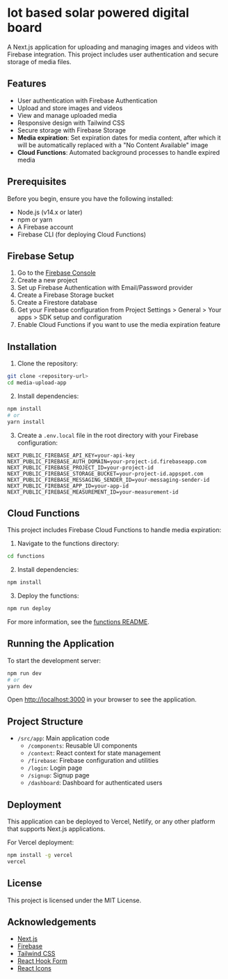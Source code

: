 # Iot based solar powered digital board

A Next.js application for uploading and managing images and videos with Firebase integration. This project includes user authentication and secure storage of media files.

## Features

- User authentication with Firebase Authentication
- Upload and store images and videos
- View and manage uploaded media
- Responsive design with Tailwind CSS
- Secure storage with Firebase Storage
- **Media expiration**: Set expiration dates for media content, after which it will be automatically replaced with a "No Content Available" image
- **Cloud Functions**: Automated background processes to handle expired media

## Prerequisites

Before you begin, ensure you have the following installed:
- Node.js (v14.x or later)
- npm or yarn
- A Firebase account
- Firebase CLI (for deploying Cloud Functions)

## Firebase Setup

1. Go to the [Firebase Console](https://console.firebase.google.com/)
2. Create a new project
3. Set up Firebase Authentication with Email/Password provider
4. Create a Firebase Storage bucket
5. Create a Firestore database
6. Get your Firebase configuration from Project Settings > General > Your apps > SDK setup and configuration
7. Enable Cloud Functions if you want to use the media expiration feature

## Installation

1. Clone the repository:
```bash
git clone <repository-url>
cd media-upload-app
```

2. Install dependencies:
```bash
npm install
# or
yarn install
```

3. Create a `.env.local` file in the root directory with your Firebase configuration:
```
NEXT_PUBLIC_FIREBASE_API_KEY=your-api-key
NEXT_PUBLIC_FIREBASE_AUTH_DOMAIN=your-project-id.firebaseapp.com
NEXT_PUBLIC_FIREBASE_PROJECT_ID=your-project-id
NEXT_PUBLIC_FIREBASE_STORAGE_BUCKET=your-project-id.appspot.com
NEXT_PUBLIC_FIREBASE_MESSAGING_SENDER_ID=your-messaging-sender-id
NEXT_PUBLIC_FIREBASE_APP_ID=your-app-id
NEXT_PUBLIC_FIREBASE_MEASUREMENT_ID=your-measurement-id
```

## Cloud Functions

This project includes Firebase Cloud Functions to handle media expiration:

1. Navigate to the functions directory:
```bash
cd functions
```

2. Install dependencies:
```bash
npm install
```

3. Deploy the functions:
```bash
npm run deploy
```

For more information, see the [functions README](./functions/README.md).

## Running the Application

To start the development server:

```bash
npm run dev
# or
yarn dev
```

Open [http://localhost:3000](http://localhost:3000) in your browser to see the application.

## Project Structure

- `/src/app`: Main application code
  - `/components`: Reusable UI components
  - `/context`: React context for state management
  - `/firebase`: Firebase configuration and utilities
  - `/login`: Login page
  - `/signup`: Signup page
  - `/dashboard`: Dashboard for authenticated users

## Deployment

This application can be deployed to Vercel, Netlify, or any other platform that supports Next.js applications.

For Vercel deployment:

```bash
npm install -g vercel
vercel
```

## License

This project is licensed under the MIT License.

## Acknowledgements

- [Next.js](https://nextjs.org/)
- [Firebase](https://firebase.google.com/)
- [Tailwind CSS](https://tailwindcss.com/)
- [React Hook Form](https://react-hook-form.com/)
- [React Icons](https://react-icons.github.io/react-icons/)
